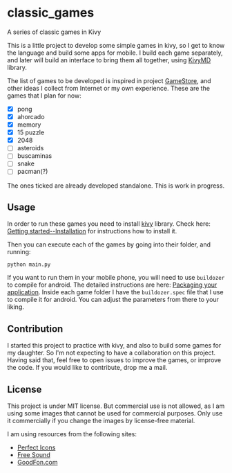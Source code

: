 # classic_games
A series of classic games in Kivy

This is a little project to develop some simple games in kivy, so I get to know the language and build some apps for mobile. I build each game separately, and later will build an interface to bring them all together, using [KivyMD](https://github.com/kivymd/KivyMD) library.

The list of games to be developed is inspired in project [GameStore](https://github.com/neo-mashiro/GameStore), and other ideas I collect from Internet or my own experience. These are the games that I plan for now:

- [x] pong
- [x] ahorcado
- [x] memory
- [x] 15 puzzle
- [x] 2048
- [ ] asteroids
- [ ] buscaminas
- [ ] snake
- [ ] pacman(?)

The ones ticked are already developed standalone. This is work in progress.

## Usage

In order to run these games you need to install [kivy](https://kivy.org/#home) library. Check here: [Getting started--Installation](https://kivy.org/doc/stable/gettingstarted/installation.html) for instructions how to install it.

Then you can execute each of the games by going into their folder, and running:

```
python main.py
```

If you want to run them in your mobile phone, you will need to use `buildozer` to compile for android. The detailed instructions are here: [Packaging your application](https://kivy.org/doc/stable/guide/packaging.html). Inside each game folder I have the `buildozer.spec` file that I use to compile it for android. You can adjust the parameters from there to your liking.


## Contribution

I started this project to practice with kivy, and also to build some games for my daughter. So I'm not expecting to have a collaboration on this project. Having said that, feel free to open issues to improve the games, or improve the code. If you would like to contribute, drop me a mail.



## License

This project is under MIT license. But commercial use is not allowed, as I am using some images that cannot be used for commercial purposes. Only use it commercially if you change the images by license-free material.

I am using resources from the following sites:

- [Perfect Icons](http://www.perfect-icons.com/index.htm)
- [Free Sound](https://freesound.org/)
- [GoodFon.com](https://www.goodfon.com/)

